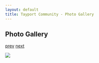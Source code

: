 ```yaml
---
layout: default
title: Tayport Community - Photo Gallery
---
```

## Photo Gallery

[prev](http://tayport.org.uk/photo/118) [next](http://tayport.org.uk/photo/120)

![ ](http://tayport.org.uk/media/119.jpg " ")

